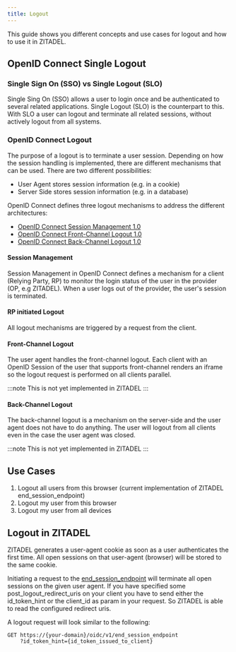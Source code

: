 ```yaml
---
title: Logout
---
```


This guide shows you different concepts and use cases for logout and how to use it in ZITADEL.

## OpenID Connect Single Logout 

### Single Sign On (SSO) vs Single Logout (SLO)

Single Sing On (SSO) allows a user to login once and be authenticated to several related applications.
Single Logout (SLO) is the counterpart to this. With SLO a user can logout and terminate all related sessions, without actively logout from all systems.

### OpenID Connect Logout

The purpose of a logout is to terminate a user session. 
Depending on how the session handling is implemented, there are different mechanisms that can be used.
There are two different possibilities:
- User Agent stores session information (e.g. in a cookie)
- Server Side stores session information (e.g. in a database)

OpenID Connect defines three logout mechanisms to address the different architectures:
- [OpenID Connect Session Management 1.0](https://openid.net/specs/openid-connect-session-1_0.html)
- [OpenID Connect Front-Channel Logout 1.0](https://openid.net/specs/openid-connect-frontchannel-1_0.html)
- [OpenID Connect Back-Channel Logout 1.0](https://openid.net/specs/openid-connect-backchannel-1_0.html)

#### Session Management

Session Management in OpenID Connect defines a mechanism for a client (Relying Party, RP) to monitor the login status of the user in the provider (OP, e.g ZITADEL).
When a user logs out of the provider, the user's session is terminated.

#### RP initiated Logout

All logout mechanisms are triggered by a request from the client.

#### Front-Channel Logout

The user agent handles the front-channel logout. 
Each client with an OpenID Session of the user that supports front-channel renders an iframe so the logout request is performed on all clients parallel.

:::note
This is not yet implemented in ZITADEL
:::

#### Back-Channel Logout

The back-channel logout is a mechanism on the server-side and the user agent does not have to do anything.
The user will logout from all clients even in the case the user agent was closed.

:::note
This is not yet implemented in ZITADEL
:::

## Use Cases

1. Logout all users from this browser (current implementation of ZITADEL end_session_endpoint)
2. Logout my user from this browser
3. Logout my user from all devices

## Logout in ZITADEL

ZITADEL generates a user-agent cookie as soon as a user authenticates the first time. 
All open sessions on that user-agent (browser) will be stored to the same cookie.

Initiating a request to the [end_session_endpoint](../../apis/openidoauth/endpoints#end_session_endpoint) will terminate all open sessions on the given user agent.
If you have specified some post_logout_redirect_uris on your client you have to send either the id_token_hint or the client_id as param in your request.
So ZITADEL is able to read the configured redirect uris.

A logout request will look similar to the following:
```
GET https://{your-domain}/oidc/v1/end_session_endpoint
    ?id_token_hint={id_token_issued_to_client}
```


